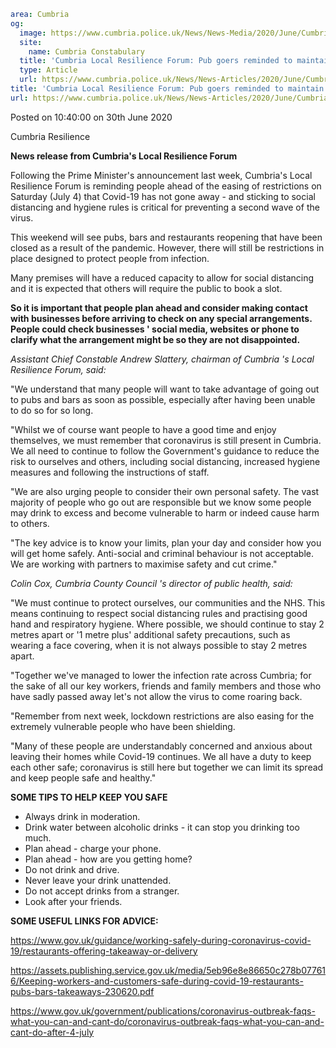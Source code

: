 ```yaml
area: Cumbria
og:
  image: https://www.cumbria.police.uk/News/News-Media/2020/June/Cumbria-Resiliencejpg.jpg
  site:
    name: Cumbria Constabulary
  title: 'Cumbria Local Resilience Forum: Pub goers reminded to maintain social distancing'
  type: Article
  url: https://www.cumbria.police.uk/News/News-Articles/2020/June/Cumbria-Local-Resilience-Forum-Pub-goers-reminded-to-maintain-social-distancing.aspx
title: 'Cumbria Local Resilience Forum: Pub goers reminded to maintain social distancing'
url: https://www.cumbria.police.uk/News/News-Articles/2020/June/Cumbria-Local-Resilience-Forum-Pub-goers-reminded-to-maintain-social-distancing.aspx
```

Posted on 10:40:00 on 30th June 2020

Cumbria Resilience

**News release from Cumbria's Local Resilience Forum**

Following the Prime Minister's announcement last week, Cumbria's Local Resilience Forum is reminding people ahead of the easing of restrictions on Saturday (July 4) that Covid-19 has not gone away - and sticking to social distancing and hygiene rules is critical for preventing a second wave of the virus.

This weekend will see pubs, bars and restaurants reopening that have been closed as a result of the pandemic. However, there will still be restrictions in place designed to protect people from infection.

Many premises will have a reduced capacity to allow for social distancing and it is expected that others will require the public to book a slot.

**So it is important that people plan ahead and consider making contact with businesses before arriving to check on any special arrangements. People could check businesses ' social media, websites or phone to clarify what the arrangement might be so they are not disappointed.**

_Assistant Chief Constable Andrew Slattery, chairman of Cumbria 's Local Resilience Forum, said:_

"We understand that many people will want to take advantage of going out to pubs and bars as soon as possible, especially after having been unable to do so for so long.

"Whilst we of course want people to have a good time and enjoy themselves, we must remember that coronavirus is still present in Cumbria. We all need to continue to follow the Government's guidance to reduce the risk to ourselves and others, including social distancing, increased hygiene measures and following the instructions of staff.

"We are also urging people to consider their own personal safety. The vast majority of people who go out are responsible but we know some people may drink to excess and become vulnerable to harm or indeed cause harm to others.

"The key advice is to know your limits, plan your day and consider how you will get home safely. Anti-social and criminal behaviour is not acceptable. We are working with partners to maximise safety and cut crime."

_Colin Cox, Cumbria County Council 's director of public health, said:_

"We must continue to protect ourselves, our communities and the NHS. This means continuing to respect social distancing rules and practising good hand and respiratory hygiene. Where possible, we should continue to stay 2 metres apart or '1 metre plus' additional safety precautions, such as wearing a face covering, when it is not always possible to stay 2 metres apart.

"Together we've managed to lower the infection rate across Cumbria; for the sake of all our key workers, friends and family members and those who have sadly passed away let's not allow the virus to come roaring back.

"Remember from next week, lockdown restrictions are also easing for the extremely vulnerable people who have been shielding.

"Many of these people are understandably concerned and anxious about leaving their homes while Covid-19 continues. We all have a duty to keep each other safe; coronavirus is still here but together we can limit its spread and keep people safe and healthy."

**SOME TIPS TO HELP KEEP YOU SAFE**

* Always drink in moderation.
* Drink water between alcoholic drinks - it can stop you drinking too much.
* Plan ahead - charge your phone.
* Plan ahead - how are you getting home?
* Do not drink and drive.
* Never leave your drink unattended.
* Do not accept drinks from a stranger.
* Look after your friends.

**SOME USEFUL LINKS FOR ADVICE:**

https://www.gov.uk/guidance/working-safely-during-coronavirus-covid-19/restaurants-offering-takeaway-or-delivery

https://assets.publishing.service.gov.uk/media/5eb96e8e86650c278b077616/Keeping-workers-and-customers-safe-during-covid-19-restaurants-pubs-bars-takeaways-230620.pdf

https://www.gov.uk/government/publications/coronavirus-outbreak-faqs-what-you-can-and-cant-do/coronavirus-outbreak-faqs-what-you-can-and-cant-do-after-4-july
